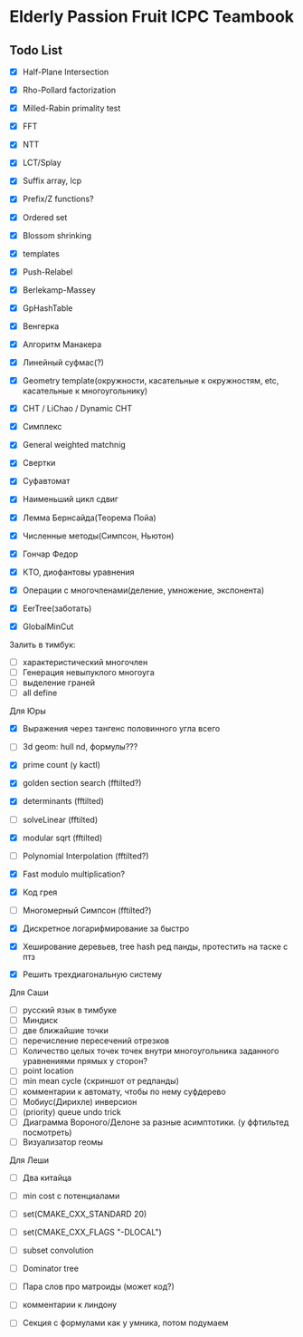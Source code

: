 # Elderly Passion Fruit ICPC Teambook

## Todo List

- [x] Half-Plane Intersection
- [x] Rho-Pollard factorization
- [x] Milled-Rabin primality test
- [x] FFT
- [x] NTT
- [x] LCT/Splay
- [x] Suffix array, lcp
- [x] Prefix/Z functions?
- [x] Ordered set
- [x] Blossom shrinking
- [x] templates
- [x] Push-Relabel
- [x] Berlekamp-Massey


- [x] GpHashTable
- [x] Венгерка 
- [x] Алгоритм Манакера
- [x] Линейный суфмас(?)

- [x] Geometry template(окружности, касательные к окружностям, etc, касательные к многоугольнику)
- [x] CHT / LiChao / Dynamic CHT

- [x] Симплекс
- [x] General weighted matchnig

- [x] Свертки
- [x] Суфавтомат
- [x] Наименьший цикл сдвиг
- [x] Лемма Бернсайда(Теорема Пойа)
- [x] Численные методы(Симпсон, Ньютон)

- [x] Гончар Федор

- [x] КТО, диофантовы уравнения

- [x] Операции с многочленами(деление, умножение, экспонента)
- [x] EerTree(заботать)

- [x] GlobalMinCut

Залить в тимбук:
- [ ] характеристический многочлен
- [ ] Генерация невыпуклого многоуга
- [ ] выделение граней
- [ ] all define

Для Юры
- [x] Выражения через тангенс половинного угла всего
- [ ] 3d geom: hull nd, формулы???
- [x] prime count (у kactl)
- [x] golden section search (fftilted?)
- [x] determinants (fftilted)
- [ ] solveLinear (fftilted)
- [x] modular sqrt (fftilted)
- [ ] Polynomial Interpolation (fftilted?)
- [x] Fast modulo multiplication?
- [x] Код грея
- [ ] Многомерный Симпсон (fftilted?)
- [x] Дискретное логарифмирование за быстро
- [x] Хеширование деревьев, tree hash ред панды, протестить на таске с птз
- [x] Решить трехдиагональную систему



Для Саши
- [ ] русский язык в тимбуке
- [ ] Миндиск
- [ ] две ближайшие точки
- [ ] перечисление пересечений отрезков
- [ ] Количество целых точек точек внутри многоугольника заданного уравнениями прямых у сторон?
- [ ] point location
- [ ] min mean cycle (скриншот от редпанды)
- [ ] комментарии к автомату, чтобы по нему суфдерево
- [ ] Мобиус(Дирихле) инверсион
- [ ] (priority) queue undo trick
- [ ] Диаграмма Вороного/Делоне за разные асимптотики. (у ффтильтед посмотреть)
- [ ] Визуализатор геомы

Для Леши
- [ ] Два китайца
- [ ] min cost с потенциалами
- [ ] set(CMAKE_CXX_STANDARD 20)
- [ ] set(CMAKE_CXX_FLAGS "-DLOCAL")
- [ ] subset convolution
- [ ] Dominator tree
- [ ] Пара слов про матроиды (может код?)
- [ ] комментарии к линдону


- [ ] Секция с формулами как у умника, потом подумаем
